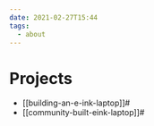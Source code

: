 ```yaml
---
date: 2021-02-27T15:44
tags:
  - about
---
```


# Projects

- [[building-an-e-ink-laptop]]#
- [[community-built-eink-laptop]]#
